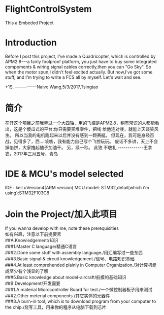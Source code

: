 # FlightControlSystem
This a Embeded Project
# Introduction
Before I post this project, I've made a Quadricopter, which is controlled by APM2.8---a fairly foolproof platform, 
you just have to buy some integrated compoments & wiring signal cables correctly,then you can "Go Sky". 
So when the motor spun,I didn't feel excited actually. 
But now,I've got some stuff, and I'm trying to write a FCS all by myself. 
Let's wait and see.

+1S.
              -----------Naive Wang,5/3/2017,Tsingtao
# 简介
在开这个项目之前我弄过一个大四轴，用的飞控是APM2.8，稍有常识的人都能看出，这是个傻瓜式的平台:你只需要买堆零件，把线
给他连对喽，就能上天谈笑风生。
所以当我的电机跑起来以后并没有感到一颗赛艇。
但现在，我可是身经百战，见得多了，西....咳咳，我有能力自己写个飞控玩玩。
废话不多讲，天上不会掉馅饼，大家撸起袖子加油干。
另，续一秒。
此致
            不敬礼
            -------------王拿衣，2017年三月五号，青岛
# IDE & MCU's model selected
IDE : keil uVersion4(ARM version)
MCU model: STM32,detail(which i'm using):STM32F103C8
# Join the Project/加入此项目
If you wanna develop with me, note these prerequisities  
如有兴趣，注意以下前提要素  
##A.Knowledgement/知识  
###1.Master C language/精通C语言  
###2.Done some stuff with assembly language./用汇编写过一些东西  
###3.Basic signal & circuit knowledgement./信号、电路知识基础  
###4.At least comprehended plainly in Computer Organization./对计算机组成至少有个浅显的了解  
###5.Basic knowledge about model-aircraft/航模的基础知识  
##B.Development/开发需要  
###1.A material Microcontroller Board for test./一个微控制器板子用来测试  
###2.Other meterial components./其它实体的元器件  
###3.A burn-in tool, which is to download program from your computer to the chip./烧写工具，用来你的程序从电脑下载到芯片  
